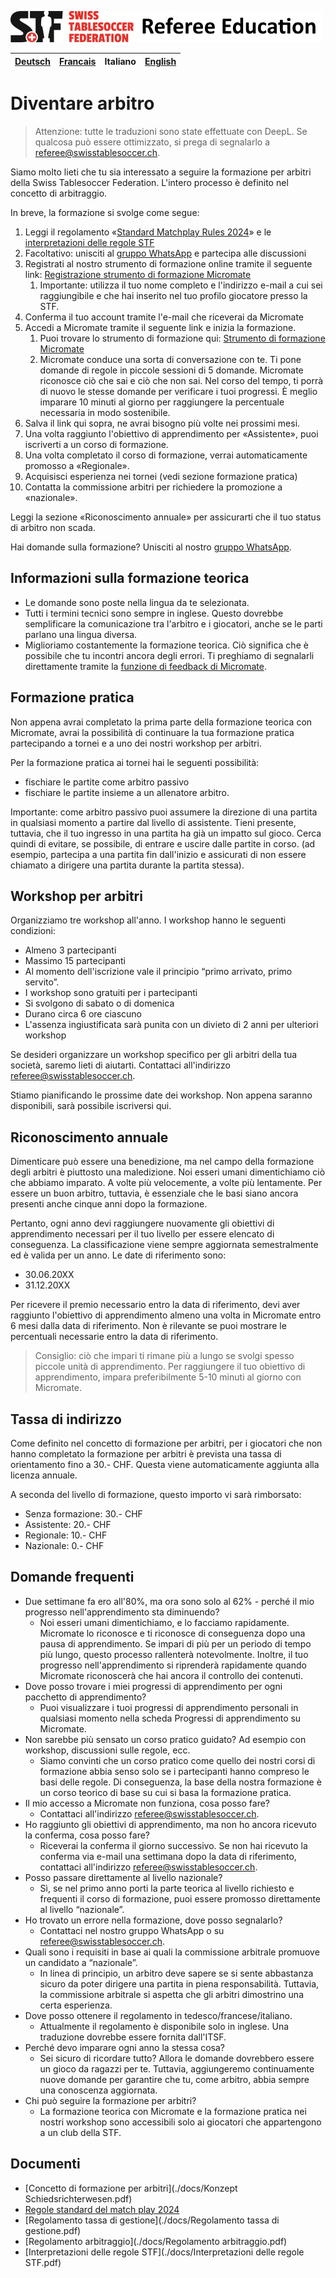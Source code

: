 ![img.png](img/img.png)

|[Deutsch](./README.md)| [Francais](./fr.md)|Italiano|[English](./en.md)|
|---|---|---|---|

# Diventare arbitro

> Attenzione: tutte le traduzioni sono state effettuate con DeepL. Se qualcosa può essere ottimizzato, si prega di segnalarlo a referee@swisstablesoccer.ch.

Siamo molto lieti che tu sia interessato a seguire la formazione per arbitri della Swiss Tablesoccer Federation. L'intero processo è definito nel concetto di arbitraggio.

In breve, la formazione si svolge come segue:

1. Leggi il regolamento «[Standard Matchplay Rules 2024](./docs/Standard_Matchplay_Rules_2024.pdf)» e le [interpretazioni delle regole STF](./docs/Regelinterpretationen%20STF.pdf)
2. Facoltativo: unisciti al [gruppo WhatsApp](./contact.md) e partecipa alle discussioni
3. Registrati al nostro strumento di formazione online tramite il seguente link: [Registrazione strumento di formazione Micromate](https://learn.micromate.ai/registration?orgCode=8955-DEF2-BAF2-F4B1)
    1. Importante: utilizza il tuo nome completo e l'indirizzo e-mail a cui sei raggiungibile e che hai inserito nel tuo profilo giocatore presso la STF.
3. Conferma il tuo account tramite l'e-mail che riceverai da Micromate
4. Accedi a Micromate tramite il seguente link e inizia la formazione.
    1. Puoi trovare lo strumento di formazione qui: [Strumento di formazione Micromate](https://learn.micromate.ai)
    2. Micromate conduce una sorta di conversazione con te. Ti pone domande di regole in piccole sessioni di 5 domande. Micromate riconosce ciò che sai e ciò che non sai. Nel corso del tempo, ti porrà di nuovo le stesse domande per verificare i tuoi progressi. È meglio imparare 10 minuti al giorno per raggiungere la percentuale necessaria in modo sostenibile.
6. Salva il link qui sopra, ne avrai bisogno più volte nei prossimi mesi.
7. Una volta raggiunto l'obiettivo di apprendimento per «Assistente», puoi iscriverti a un corso di formazione.
8. Una volta completato il corso di formazione, verrai automaticamente promosso a «Regionale».
9. Acquisisci esperienza nei tornei (vedi sezione formazione pratica)
10. Contatta la commissione arbitri per richiedere la promozione a «nazionale».

Leggi la sezione «Riconoscimento annuale» per assicurarti che il tuo status di arbitro non scada.

Hai domande sulla formazione? Unisciti al nostro [gruppo WhatsApp](./contact.md).

## Informazioni sulla formazione teorica

- Le domande sono poste nella lingua da te selezionata.
- Tutti i termini tecnici sono sempre in inglese. Questo dovrebbe semplificare la comunicazione tra l'arbitro e i giocatori, anche se le parti parlano una lingua diversa.
- Miglioriamo costantemente la formazione teorica. Ciò significa che è possibile che tu incontri ancora degli errori. Ti preghiamo di segnalarli direttamente tramite la [funzione di feedback di Micromate](./feedback.md).

## Formazione pratica

Non appena avrai completato la prima parte della formazione teorica con Micromate, avrai la possibilità di continuare la tua formazione pratica partecipando a tornei e a uno dei nostri workshop per arbitri.

Per la formazione pratica ai tornei hai le seguenti possibilità:

- fischiare le partite come arbitro passivo
- fischiare le partite insieme a un allenatore arbitro.

Importante: come arbitro passivo puoi assumere la direzione di una partita in qualsiasi momento a partire dal livello di assistente. Tieni presente, tuttavia, che il tuo ingresso in una partita ha già un impatto sul gioco. Cerca quindi di evitare, se possibile, di entrare e uscire dalle partite in corso. (ad esempio, partecipa a una partita fin dall'inizio e assicurati di non essere chiamato a dirigere una partita durante la partita stessa).

## Workshop per arbitri

Organizziamo tre workshop all'anno. I workshop hanno le seguenti condizioni:

- Almeno 3 partecipanti
- Massimo 15 partecipanti
- Al momento dell'iscrizione vale il principio “primo arrivato, primo servito”.
- I workshop sono gratuiti per i partecipanti
- Si svolgono di sabato o di domenica
- Durano circa 6 ore ciascuno
- L'assenza ingiustificata sarà punita con un divieto di 2 anni per ulteriori workshop

Se desideri organizzare un workshop specifico per gli arbitri della tua società, saremo lieti di aiutarti. Contattaci all'indirizzo [referee@swisstablesoccer.ch](mailto:referee@swisstablesoccer.ch).

Stiamo pianificando le prossime date dei workshop. Non appena saranno disponibili, sarà possibile iscriversi qui.

## Riconoscimento annuale

Dimenticare può essere una benedizione, ma nel campo della formazione degli arbitri è piuttosto una maledizione. Noi esseri umani dimentichiamo ciò che abbiamo imparato. A volte più velocemente, a volte più lentamente. Per essere un buon arbitro, tuttavia, è essenziale che le basi siano ancora presenti anche cinque anni dopo la formazione.

Pertanto, ogni anno devi raggiungere nuovamente gli obiettivi di apprendimento necessari per il tuo livello per essere elencato di conseguenza. La classificazione viene sempre aggiornata semestralmente ed è valida per un anno. Le date di riferimento sono:

- 30.06.20XX
- 31.12.20XX

Per ricevere il premio necessario entro la data di riferimento, devi aver raggiunto l'obiettivo di apprendimento almeno una volta in Micromate entro 6 mesi dalla data di riferimento. Non è rilevante se puoi mostrare le percentuali necessarie entro la data di riferimento.

> Consiglio: ciò che impari ti rimane più a lungo se svolgi spesso piccole unità di apprendimento. Per raggiungere il tuo obiettivo di apprendimento, impara preferibilmente 5-10 minuti al giorno con Micromate.

## Tassa di indirizzo

Come definito nel concetto di formazione per arbitri, per i giocatori che non hanno completato la formazione per arbitri è prevista una tassa di orientamento fino a 30.- CHF. Questa viene automaticamente aggiunta alla licenza annuale.

A seconda del livello di formazione, questo importo vi sarà rimborsato:

- Senza formazione: 30.- CHF
- Assistente: 20.- CHF
- Regionale: 10.- CHF
- Nazionale: 0.- CHF

## Domande frequenti

- Due settimane fa ero all'80%, ma ora sono solo al 62% - perché il mio progresso nell'apprendimento sta diminuendo?
    - Noi esseri umani dimentichiamo, e lo facciamo rapidamente. Micromate lo riconosce e ti riconosce di conseguenza dopo una pausa di apprendimento. Se impari di più per un periodo di tempo più lungo, questo processo rallenterà notevolmente. Inoltre, il tuo progresso nell'apprendimento si riprenderà rapidamente quando Micromate riconoscerà che hai ancora il controllo dei contenuti.
- Dove posso trovare i miei progressi di apprendimento per ogni pacchetto di apprendimento?
    - Puoi visualizzare i tuoi progressi di apprendimento personali in qualsiasi momento nella scheda Progressi di apprendimento su Micromate.
- Non sarebbe più sensato un corso pratico guidato? Ad esempio con workshop, discussioni sulle regole, ecc.
    - Siamo convinti che un corso pratico come quello dei nostri corsi di formazione abbia senso solo se i partecipanti hanno compreso le basi delle regole. Di conseguenza, la base della nostra formazione è un corso teorico di base su cui si basa la formazione pratica.
- Il mio accesso a Micromate non funziona, cosa posso fare?
    - Contattaci all'indirizzo <referee@swisstablesoccer.ch>.
- Ho raggiunto gli obiettivi di apprendimento, ma non ho ancora ricevuto la conferma, cosa posso fare?
    - Riceverai la conferma il giorno successivo. Se non hai ricevuto la conferma via e-mail una settimana dopo la data di riferimento, contattaci all'indirizzo <referee@swisstablesoccer.ch>.
- Posso passare direttamente al livello nazionale?
    - Sì, se nel primo anno porti la parte teorica al livello richiesto e frequenti il corso di formazione, puoi essere promosso direttamente al livello “nazionale”.
- Ho trovato un errore nella formazione, dove posso segnalarlo?
    - Contattaci nel nostro gruppo WhatsApp o su referee@swisstablesoccer.ch.
- Quali sono i requisiti in base ai quali la commissione arbitrale promuove un candidato a “nazionale”.
    - In linea di principio, un arbitro deve sapere se si sente abbastanza sicuro da poter dirigere una partita in piena responsabilità. Tuttavia, la commissione arbitrale si aspetta che gli arbitri dimostrino una certa esperienza.
- Dove posso ottenere il regolamento in tedesco/francese/italiano.
    - Attualmente il regolamento è disponibile solo in inglese. Una traduzione dovrebbe essere fornita dall'ITSF.
- Perché devo imparare ogni anno la stessa cosa?
    - Sei sicuro di ricordare tutto? Allora le domande dovrebbero essere un gioco da ragazzi per te. Tuttavia, aggiungeremo continuamente nuove domande per garantire che tu, come arbitro, abbia sempre una conoscenza aggiornata.
- Chi può seguire la formazione per arbitri?
    - La formazione teorica con Micromate e la formazione pratica nei nostri workshop sono accessibili solo ai giocatori che appartengono a un club della STF.

## Documenti

- [Concetto di formazione per arbitri](./docs/Konzept Schiedsrichterwesen.pdf)
- [Regole standard del match play 2024](./docs/Standard_Matchplay_Rules_2024.pdf)
- [Regolamento tassa di gestione](./docs/Regolamento tassa di gestione.pdf)
- [Regolamento arbitraggio](./docs/Regolamento arbitraggio.pdf)
- [Interpretazioni delle regole STF](./docs/Interpretazioni delle regole STF.pdf)
